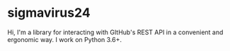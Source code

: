 # sigmavirus24
Hi, I'm a library for interacting with GItHub's REST API in a convenient and ergonomic way. I work on Python 3.6+.
